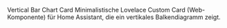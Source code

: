 Vertical Bar Chart Card
Minimalistische Lovelace Custom Card (Web-Komponente) für Home Assistant, die ein vertikales Balkendiagramm zeigt.
